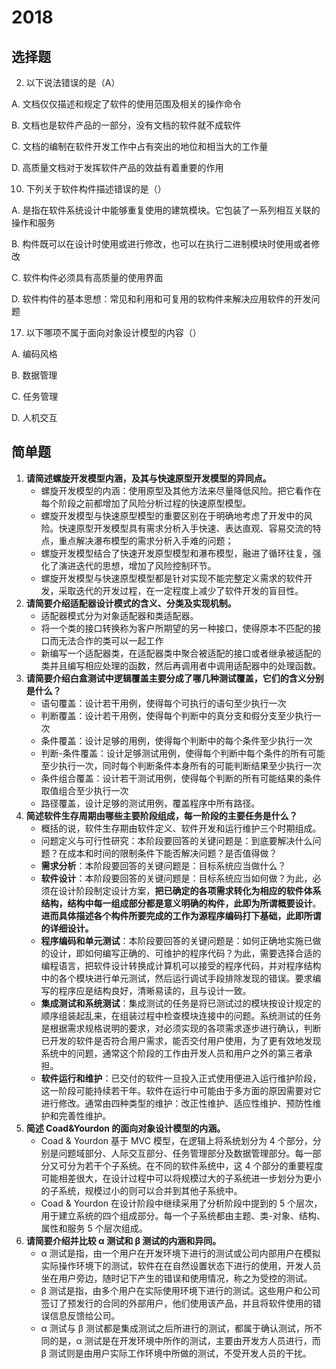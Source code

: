 # 2018

## 选择题

2. 以下说法错误的是（A）

A. 文档仅仅描述和规定了软件的使用范围及相关的操作命令 

B. 文档也是软件产品的一部分，没有文档的软件就不成软件

C. 文档的编制在软件开发工作中占有突出的地位和相当大的工作量

D. 高质量文档对于发挥软件产品的效益有着重要的作用

10. 下列关于软件构件描述错误的是（）

A. 是指在软件系统设计中能够重复使用的建筑模块。它包装了一系列相互关联的操作和服务

B. 构件既可以在设计时使用或进行修改，也可以在执行二进制模块时使用或者修改

C. 软件构件必须具有高质量的使用界面

D. 软件构件的基本思想：常见和利用和可复用的软构件来解决应用软件的开发问题

17. 以下哪项不属于面向对象设计模型的内容（）

A. 编码风格

B. 数据管理

C. 任务管理

D. 人机交互

## 简单题

1. **请简述螺旋开发模型内涵，及其与快速原型开发模型的异同点。**
   + 螺旋开发模型的内涵：使用原型及其他方法来尽量降低风险。把它看作在每个阶段之前都增加了风险分析过程的快速原型模型。
   + 螺旋开发模型与快速原型模型的重要区别在于明确地考虑了开发中的风险。快速原型开发模型具有需求分析入手快速、表达直观、容易交流的特点，重点解决瀑布模型的需求分析入手难的问题；
   + 螺旋开发模型结合了快速开发原型模型和瀑布模型，融进了循环往复，强化了演进迭代的思想，增加了风险控制环节。
   + 螺旋开发模型与快速原型模型都是针对实现不能完整定义需求的软件开发，采取迭代的开发过程，在一定程度上减少了软件开发的盲目性。
2. **请简要介绍适配器设计模式的含义、分类及实现机制。**
   + 适配器模式分为对象适配器和类适配器。
   + 将一个类的接口转换称为客户所期望的另一种接口，使得原本不匹配的接口而无法合作的类可以一起工作
   + 新编写一个适配器类，在适配器类中聚合被适配的接口或者继承被适配的类并且编写相应处理的函数，然后再调用者中调用适配器中的处理函数。
3. **请简要介绍白盒测试中逻辑覆盖主要分成了哪几种测试覆盖，它们的含义分别是什么？**
   + 语句覆盖：设计若干用例，使得每个可执行的语句至少执行一次
   + 判断覆盖：设计若干用例，使得每个判断中的真分支和假分支至少执行一次
   + 条件覆盖：设计足够的用例，使得每个判断中的每个条件至少执行一次
   + 判断-条件覆盖：设计足够测试用例，使得每个判断中每个条件的所有可能至少执行一次，同时每个判断条件本身所有的可能判断结果至少执行一次
   + 条件组合覆盖：设计若干测试用例，使得每个判断的所有可能结果的条件取值组合至少执行一次
   + 路径覆盖，设计足够的测试用例，覆盖程序中所有路径。
4. **简述软件生存周期由哪些主要阶段组成，每一阶段的主要任务是什么？**
   + 概括的说，软件生存期由软件定义、软件开发和运行维护三个时期组成。
   + 问题定义与可行性研究：本阶段要回答的关键问题是：到底要解决什么问题？在成本和时间的限制条件下能否解决问题？是否值得做？
   + **需求分析**：本阶段要回答的关键问题是：目标系统应当做什么？
   + **软件设计**：本阶段要回答的关键问题是：目标系统应当如何做？为此，必须在设计阶段制定设计方案，**把已确定的各项需求转化为相应的软件体系结构，结构中每一组成部分都是意义明确的构件，此即为所谓概要设计**。**进而具体描述各个构件所要完成的工作为源程序编码打下基础，此即所谓的详细设计。**
   + **程序编码和单元测试**：本阶段要回答的关键问题是：如何正确地实施已做的设计，即如何编写正确的、可维护的程序代码？为此，需要选择合适的编程语言，把软件设计转换成计算机可以接受的程序代码，并对程序结构中的各个模块进行单元测试，然后运行调试手段排除发现的错误。要求编写的程序应是结构良好，清晰易读的，且与设计一致。
   + **集成测试和系统测试**：集成测试的任务是将已测试过的模块按设计规定的顺序组装起乱来，在组装过程中检查模块连接中的问题。系统测试的任务是根据需求规格说明的要求，对必须实现的各项需求逐步进行确认，判断已开发的软件是否符合用户需求，能否交付用户使用，为了更有效地发现系统中的问题，通常这个阶段的工作由开发人员和用户之外的第三者承担。
   + **软件运行和维护**：已交付的软件一旦投入正式使用便进入运行维护阶段，这一阶段可能持续若干年。软件在运行中可能由于多方面的原因需要对它进行修改。通常由四种类型的维护：改正性维护、适应性维护、预防性维护和完善性维护。
5. **简述 Coad&Yourdon 的面向对象设计模型的内涵。**
   + Coad & Yourdon 基于 MVC 模型，在逻辑上将系统划分为 4 个部分，分别是问题域部分、人际交互部分、任务管理部分及数据管理部分。每一部分又可分为若干个子系统。在不同的软件系统中，这 4 个部分的重要程度可能相差很大，在设计过程中可以将规模过大的子系统进一步划分为更小的子系统，规模过小的则可以合并到其他子系统中。
   + Coad & Yourdon 在设计阶段中继续采用了分析阶段中提到的 5 个层次，用于建立系统的四个组成部分。每一个子系统都由主题、类-对象、结构、属性和服务 5 个层次组成。
6. **请简要介绍并比较 α 测试和 β 测试的内涵和异同。**
   + α 测试是指，由一个用户在开发环境下进行的测试或公司内部用户在模拟实际操作环境下的测试，软件在在自然设置状态下进行的使用，开发人员坐在用户旁边，随时记下产生的错误和使用情况，称之为受控的测试。
   + β 测试是指，由多个用户在实际使用环境下进行的测试。这些用户和公司签订了预发行的合同的外部用户，他们使用该产品，并且将软件使用的错误信息反馈给公司。
   + α  测试与 β 测试都是集成测试之后所进行的测试，都属于确认测试，所不同的是，α 测试是在开发环境中所作的测试，主要由开发方人员进行，而 β 测试则是由用户实际工作环境中所做的测试，不受开发人员的干扰。